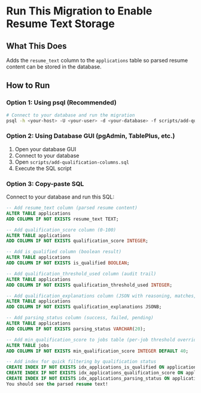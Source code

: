 # Run This Migration to Enable Resume Text Storage

## What This Does

Adds the `resume_text` column to the `applications` table so parsed resume content can be stored in the database.

## How to Run

### Option 1: Using psql (Recommended)

```bash
# Connect to your database and run the migration
psql -h <your-host> -U <your-user> -d <your-database> -f scripts/add-qualification-columns.sql
```

### Option 2: Using Database GUI (pgAdmin, TablePlus, etc.)

1. Open your database GUI
2. Connect to your database
3. Open `scripts/add-qualification-columns.sql`
4. Execute the SQL script

### Option 3: Copy-paste SQL

Connect to your database and run this SQL:

```sql
-- Add resume_text column (parsed resume content)
ALTER TABLE applications 
ADD COLUMN IF NOT EXISTS resume_text TEXT;

-- Add qualification_score column (0-100)
ALTER TABLE applications 
ADD COLUMN IF NOT EXISTS qualification_score INTEGER;

-- Add is_qualified column (boolean result)
ALTER TABLE applications 
ADD COLUMN IF NOT EXISTS is_qualified BOOLEAN;

-- Add qualification_threshold_used column (audit trail)
ALTER TABLE applications 
ADD COLUMN IF NOT EXISTS qualification_threshold_used INTEGER;

-- Add qualification_explanations column (JSON with reasoning, matches, gaps)
ALTER TABLE applications 
ADD COLUMN IF NOT EXISTS qualification_explanations JSONB;

-- Add parsing_status column (success, failed, pending)
ALTER TABLE applications 
ADD COLUMN IF NOT EXISTS parsing_status VARCHAR(20);

-- Add min_qualification_score to jobs table (per-job threshold override)
ALTER TABLE jobs 
ADD COLUMN IF NOT EXISTS min_qualification_score INTEGER DEFAULT 40;

-- Add index for quick filtering by qualification status
CREATE INDEX IF NOT EXISTS idx_applications_is_qualified ON applications(is_qualified);
CREATE INDEX IF NOT EXISTS idx_applications_qualification_score ON applications(qualification_score);
CREATE INDEX IF NOT EXISTS idx_applications_parsing_status ON applications(parsing_status);
You should see the parsed resume text!
